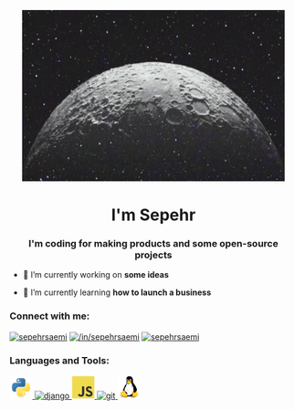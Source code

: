<p align="center">
  <img width="460" height="300" src="https://github.com/SepehrSaemi/SepehrSaemi/blob/main/Moon.gif">
</p>

<h1 align="center">I'm Sepehr</h1>
<h3 align="center">I'm coding for making products and some open-source projects</h3>

- 🔭 I’m currently working on **some ideas**

- 🌱 I’m currently learning **how to launch a business**

<h3 align="left">Connect with me:</h3>
<p align="left">
<a href="https://twitter.com/sepehrsaemi" target="blank"><img align="center" src="https://raw.githubusercontent.com/rahuldkjain/github-profile-readme-generator/master/src/images/icons/Social/twitter.svg" alt="sepehrsaemi" height="30" width="40" /></a>
<a href="https://linkedin.com/in/sepehrsaemi" target="blank"><img align="center" src="https://raw.githubusercontent.com/rahuldkjain/github-profile-readme-generator/master/src/images/icons/Social/linked-in-alt.svg" alt="/in/sepehrsaemi" height="30" width="40" /></a>
<a href="https://stackoverflow.com/users/21808443/sepehr-saemi" target="blank"><img align="center" src="https://raw.githubusercontent.com/rahuldkjain/github-profile-readme-generator/master/src/images/icons/Social/stack-overflow.svg" alt="sepehrsaemi" height="30" width="40" /></a>
</p>

<h3 align="left">Languages and Tools:</h3>
<p align="left"> 
    <a href="https://www.python.org" target="_blank" rel="noreferrer"> <img src="https://raw.githubusercontent.com/devicons/devicon/master/icons/python/python-original.svg" alt="python" width="40" height="40"/> </a>
    <a href="https://www.djangoproject.com/" target="_blank" rel="noreferrer"> <img src="https://cdn.worldvectorlogo.com/logos/django.svg" alt="django" width="40" height="40"/> </a> 
    <a href="https://developer.mozilla.org/en-US/docs/Web/JavaScript" target="_blank" rel="noreferrer"> <img src="https://raw.githubusercontent.com/devicons/devicon/master/icons/javascript/javascript-original.svg" alt="javascript" width="40" height="40"/> </a> 
    <a href="https://git-scm.com/" target="_blank" rel="noreferrer"> <img src="https://www.vectorlogo.zone/logos/git-scm/git-scm-icon.svg" alt="git" width="40" height="40"/> </a> 
    <a href="https://www.linux.org/" target="_blank" rel="noreferrer"> <img src="https://raw.githubusercontent.com/devicons/devicon/master/icons/linux/linux-original.svg" alt="linux" width="40" height="40"/> </a> 
</p>
